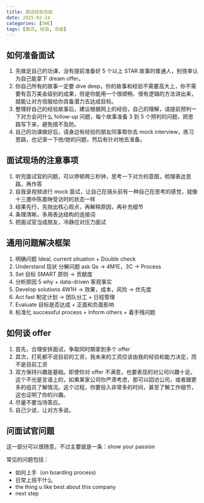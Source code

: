 ```yaml
---
title: 面试经验总结
date: 2025-02-24
categories: [SWE]
tags: [面试, 经验, 总结]
---
```


## 如何准备面试

1. 先做足自己的功课，没有提前准备好 5 个以上 STAR 故事的普通人，别侥幸认为自己能拿下 dream offer。
2. 你自己所有的故事一定要 dive deep，你的故事和经验不需要高大上，你不需要有百万美金级别的成果，但是你能用一个很顺畅、很有逻辑的方法讲出来，就能让对方信服给你具备潜力去达成目标。
3. 整理好自己的经验故事后，建议根据网上的经验，自己的理解，请提前预判一下对方会问什么 follow-up 问题，每个故事准备 3 到 5 个预判的问题，把思路写下来，避免措不及防。
4. 自己的功课做好后，请身边有经验的朋友同事帮你去 mock interview，练习思路，也记录一下他/她的问题，然后有针对地去准备。

## 面试现场的注意事项

1. 听完面试官的问题，可以停顿两三秒钟，思考一下对方的意图，梳理表达思路，再作答
2. 自我录视频进行 mock 面试，让自己在镜头前有一种自己在思考的感觉，就像十三邀中陈嘉映受访时的状态一样
3. 结果先行，先抛出核心观点，再解释原因，再补充细节
4. 条理清晰，多用表达结构的连接词
5. 把面试官当成朋友，冷静应对压力面试

## 通用问题解决框架

1. 明确问题 Ideal, current situation + Double check
2. Understand 现状 分解问题 ask Qs -> 4M1E，3C -> Process
3. Set 目标 SMART 原则 -> 贡献度
4. 分析原因 5 why + data-driven 客观事实
5. Develop solutions 4W1H -> 效果，成本，风险 -> 优先度
6. Act fast 制定计划 -> 团队分工 + 日程管理
7. Evaluate 目标是否达成 + 正面和负面影响
8. 标准化 successful process + Inform others + 着手残问题

## 如何谈 offer

1. 首先，合理安排面试，争取同时期拿到多个 offer
2. 其次，打死都不说目前的工资，我未来的工资应该由我的经验和能力决定，而不是目前工资
3. 双方保持兴趣是基础。即使你对 offer 不满意，也要表现的对公司兴趣十足。这个不光是言语上的，如果某家公司你严肃考虑，那可以回访公司，或者跟更多的组员了解情况。这个过程，你要投入非常多的时间，甚至了解工作细节，这也证明了你的兴趣。
4. 尽量不要当场答应。
5. 自己少说，让对方多说。

## 问面试官问题

这一部分可以很随意，不过主要就是一条：show your passion

常见的问题包括：

- 如何上手（on boarding process)
- 日常上班干什么
- the thing u like best about this company
- next step
